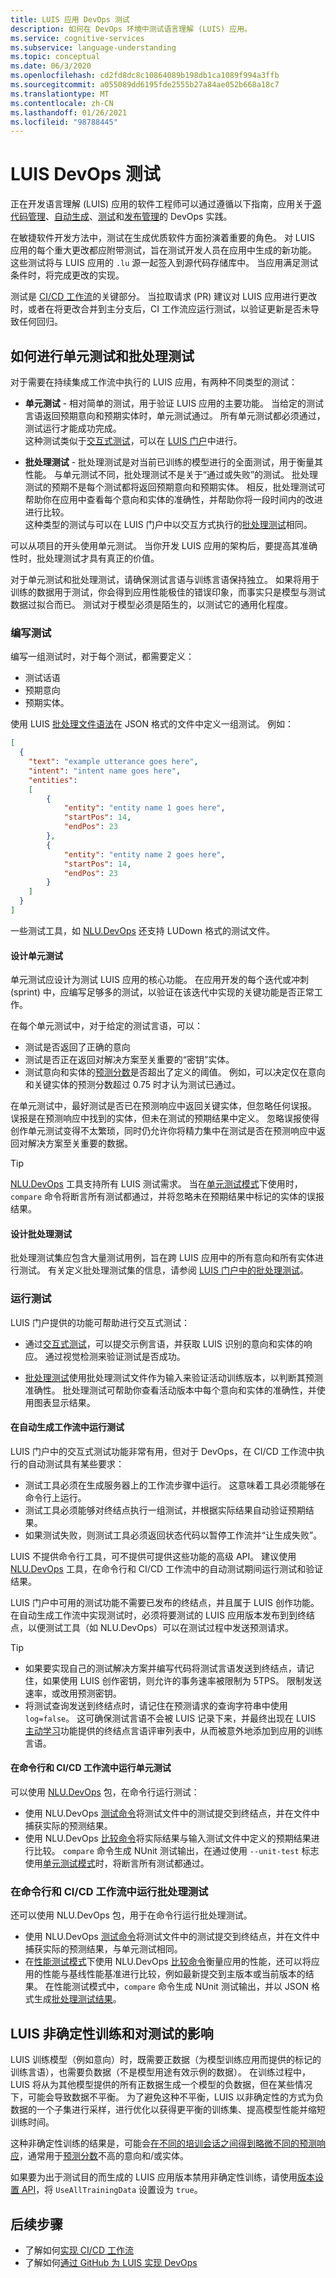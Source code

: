 ```yaml
---
title: LUIS 应用 DevOps 测试
description: 如何在 DevOps 环境中测试语言理解 (LUIS) 应用。
ms.service: cognitive-services
ms.subservice: language-understanding
ms.topic: conceptual
ms.date: 06/3/2020
ms.openlocfilehash: cd2fd8dc8c10864089b198db1ca1089f994a3ffb
ms.sourcegitcommit: a055089dd6195fde2555b27a84ae052b668a18c7
ms.translationtype: MT
ms.contentlocale: zh-CN
ms.lasthandoff: 01/26/2021
ms.locfileid: "98788445"
---
```

# <a name="testing-for-luis-devops"></a>LUIS DevOps 测试

正在开发语言理解 (LUIS) 应用的软件工程师可以通过遵循以下指南，应用关于[源代码管理](luis-concept-devops-sourcecontrol.md)、[自动生成](luis-concept-devops-automation.md)、[测试](luis-concept-devops-testing.md)和[发布管理](luis-concept-devops-automation.md#release-management)的 DevOps 实践。

在敏捷软件开发方法中，测试在生成优质软件方面扮演着重要的角色。 对 LUIS 应用的每个重大更改都应附带测试，旨在测试开发人员在应用中生成的新功能。 这些测试将与 LUIS 应用的 `.lu` 源一起签入到源代码存储库中。 当应用满足测试条件时，将完成更改的实现。

测试是 [CI/CD 工作流](luis-concept-devops-automation.md)的关键部分。 当拉取请求 (PR) 建议对 LUIS 应用进行更改时，或者在将更改合并到主分支后，CI 工作流应运行测试，以验证更新是否未导致任何回归。

## <a name="how-to-do-unit-testing-and-batch-testing"></a>如何进行单元测试和批处理测试

对于需要在持续集成工作流中执行的 LUIS 应用，有两种不同类型的测试：

- **单元测试** - 相对简单的测试，用于验证 LUIS 应用的主要功能。 当给定的测试言语返回预期意向和预期实体时，单元测试通过。 所有单元测试都必须通过，测试运行才能成功完成。  
这种测试类似于[交互式测试](./luis-concept-test.md)，可以在 [LUIS 门户](https://www.luis.ai/)中进行。

- **批处理测试** - 批处理测试是对当前已训练的模型进行的全面测试，用于衡量其性能。 与单元测试不同，批处理测试不是关于“通过或失败”的测试。 批处理测试的预期不是每个测试都将返回预期意向和预期实体。 相反，批处理测试可帮助你在应用中查看每个意向和实体的准确性，并帮助你将一段时间内的改进进行比较。  
这种类型的测试与可以在 LUIS 门户中以交互方式执行的[批处理测试](./luis-how-to-batch-test.md)相同。

可以从项目的开头使用单元测试。 当你开发 LUIS 应用的架构后，要提高其准确性时，批处理测试才具有真正的价值。

对于单元测试和批处理测试，请确保测试言语与训练言语保持独立。 如果将用于训练的数据用于测试，你会得到应用性能极佳的错误印象，而事实只是模型与测试数据过拟合而已。 测试对于模型必须是陌生的，以测试它的通用化程度。

### <a name="writing-tests"></a>编写测试

编写一组测试时，对于每个测试，都需要定义：

* 测试话语
* 预期意向
* 预期实体。

使用 LUIS [批处理文件语法](./luis-how-to-batch-test.md#batch-syntax-template-for-intents-with-entities)在 JSON 格式的文件中定义一组测试。 例如：

```JSON
[
  {
    "text": "example utterance goes here",
    "intent": "intent name goes here",
    "entities":
    [
        {
            "entity": "entity name 1 goes here",
            "startPos": 14,
            "endPos": 23
        },
        {
            "entity": "entity name 2 goes here",
            "startPos": 14,
            "endPos": 23
        }
    ]
  }
]
```

一些测试工具，如 [NLU.DevOps](https://github.com/microsoft/NLU.DevOps) 还支持 LUDown 格式的测试文件。

#### <a name="designing-unit-tests"></a>设计单元测试

单元测试应设计为测试 LUIS 应用的核心功能。 在应用开发的每个迭代或冲刺 (sprint) 中，应编写足够多的测试，以验证在该迭代中实现的关键功能是否正常工作。

在每个单元测试中，对于给定的测试言语，可以：

* 测试是否返回了正确的意向
* 测试是否正在返回对解决方案至关重要的“密钥”实体。
* 测试意向和实体的[预测分数](./luis-concept-prediction-score.md)是否超出了定义的阈值。 例如，可以决定仅在意向和关键实体的预测分数超过 0.75 时才认为测试已通过。

在单元测试中，最好测试是否已在预测响应中返回关键实体，但忽略任何误报。 误报是在预测响应中找到的实体，但未在测试的预期结果中定义。 忽略误报使得创作单元测试变得不太繁琐，同时仍允许你将精力集中在测试是否在预测响应中返回对解决方案至关重要的数据。

> [!TIP]
> [NLU.DevOps](https://github.com/microsoft/NLU.DevOps) 工具支持所有 LUIS 测试需求。 当在[单元测试模式](https://github.com/microsoft/NLU.DevOps/blob/master/docs/Analyze.md#unit-test-mode)下使用时，`compare` 命令将断言所有测试都通过，并将忽略未在预期结果中标记的实体的误报结果。

#### <a name="designing-batch-tests"></a>设计批处理测试

批处理测试集应包含大量测试用例，旨在跨 LUIS 应用中的所有意向和所有实体进行测试。 有关定义批处理测试集的信息，请参阅 [LUIS 门户中的批处理测试](./luis-how-to-batch-test.md)。

### <a name="running-tests"></a>运行测试

LUIS 门户提供的功能可帮助进行交互式测试：

* 通过[交互式测试](./luis-concept-test.md)，可以提交示例言语，并获取 LUIS 识别的意向和实体的响应。 通过视觉检测来验证测试是否成功。

* [批处理测试](./luis-how-to-batch-test.md)使用批处理测试文件作为输入来验证活动训练版本，以判断其预测准确性。 批处理测试可帮助你查看活动版本中每个意向和实体的准确性，并使用图表显示结果。

#### <a name="running-tests-in-an-automated-build-workflow"></a>在自动生成工作流中运行测试

LUIS 门户中的交互式测试功能非常有用，但对于 DevOps，在 CI/CD 工作流中执行的自动测试具有某些要求：

* 测试工具必须在生成服务器上的工作流步骤中运行。 这意味着工具必须能够在命令行上运行。
* 测试工具必须能够对终结点执行一组测试，并根据实际结果自动验证预期结果。
* 如果测试失败，则测试工具必须返回状态代码以暂停工作流并“让生成失败”。

LUIS 不提供命令行工具，可不提供可提供这些功能的高级 API。 建议使用 [NLU.DevOps](https://github.com/microsoft/NLU.DevOps) 工具，在命令行和 CI/CD 工作流中的自动测试期间运行测试和验证结果。

LUIS 门户中可用的测试功能不需要已发布的终结点，并且属于 LUIS 创作功能。 在自动生成工作流中实现测试时，必须将要测试的 LUIS 应用版本发布到到终结点，以便测试工具（如 NLU.DevOps）可以在测试过程中发送预测请求。

> [!TIP]
> * 如果要实现自己的测试解决方案并编写代码将测试言语发送到终结点，请记住，如果使用 LUIS 创作密钥，则允许的事务速率被限制为 5TPS。 限制发送速率，或改用预测密钥。
> * 将测试查询发送到终结点时，请记住在预测请求的查询字符串中使用 `log=false`。 这可确保测试言语不会被 LUIS 记录下来，并最终出现在 LUIS [主动学习](./luis-concept-review-endpoint-utterances.md)功能提供的终结点言语评审列表中，从而被意外地添加到应用的训练言语。

#### <a name="running-unit-tests-at-the-command-line-and-in-cicd-workflows"></a>在命令行和 CI/CD 工作流中运行单元测试

可以使用 [NLU.DevOps](https://github.com/microsoft/NLU.DevOps) 包，在命令行运行测试：

* 使用 NLU.DevOps [测试命令](https://github.com/microsoft/NLU.DevOps/blob/master/docs/Test.md)将测试文件中的测试提交到终结点，并在文件中捕获实际的预测结果。
* 使用 NLU.DevOps [比较命令](https://github.com/microsoft/NLU.DevOps/blob/master/docs/Analyze.md)将实际结果与输入测试文件中定义的预期结果进行比较。 `compare` 命令生成 NUnit 测试输出，在通过使用 `--unit-test` 标志使用[单元测试模式](https://github.com/microsoft/NLU.DevOps/blob/master/docs/Analyze.md#unit-test-mode)时，将断言所有测试都通过。

### <a name="running-batch-tests-at-the-command-line-and-in-cicd-workflows"></a>在命令行和 CI/CD 工作流中运行批处理测试

还可以使用 NLU.DevOps 包，用于在命令行运行批处理测试。

* 使用 NLU.DevOps [测试命令](https://github.com/microsoft/NLU.DevOps/blob/master/docs/Test.md)将测试文件中的测试提交到终结点，并在文件中捕获实际的预测结果，与单元测试相同。
* 在[性能测试模式](https://github.com/microsoft/NLU.DevOps/blob/master/docs/Analyze.md#performance-test-mode)下使用 NLU.DevOps [比较命令](https://github.com/microsoft/NLU.DevOps/blob/master/docs/Analyze.md)衡量应用的性能，还可以将应用的性能与基线性能基准进行比较，例如最新提交到主版本或当前版本的结果。 在性能测试模式中，`compare` 命令生成 NUnit 测试输出，并以 JSON 格式生成[批处理测试结果](./luis-glossary.md#batch-test)。

## <a name="luis-non-deterministic-training-and-the-effect-on-testing"></a>LUIS 非确定性训练和对测试的影响

LUIS 训练模型（例如意向）时，既需要正数据（为模型训练应用而提供的标记的训练言语），也需要负数据（不是模型用途有效示例的数据）。 在训练过程中，LUIS 将从为其他模型提供的所有正数据生成一个模型的负数据，但在某些情况下，可能会导致数据不平衡。 为了避免这种不平衡，LUIS 以非确定性的方式为负数据的一个子集进行采样，进行优化以获得更平衡的训练集、提高模型性能并缩短训练时间。

这种非确定性训练的结果是，可能会[在不同的培训会话之间得到略微不同的预测响应](./luis-concept-prediction-score.md)，通常用于[预测分数](./luis-concept-prediction-score.md)不高的意向和/或实体。

如果要为出于测试目的而生成的 LUIS 应用版本禁用非确定性训练，请使用[版本设置 API](https://westus.dev.cognitive.microsoft.com/docs/services/5890b47c39e2bb17b84a55ff/operations/versions-update-application-version-settings)，将 `UseAllTrainingData` 设置设为 `true`。

## <a name="next-steps"></a>后续步骤

* 了解如何[实现 CI/CD 工作流](luis-concept-devops-automation.md)
* 了解如何[通过 GitHub 为 LUIS 实现 DevOps](luis-how-to-devops-with-github.md)